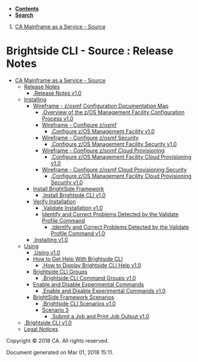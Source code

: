 <div id="page">

<div id="main" class="aui-page-panel">

<div class="aui-page-panel-nav">

<div class="aui-navgroup-inner">

<div id="tabs-nav" class="aui-tabs horizontal-tabs">

  - [**Contents**](#tabs-navigation)
  - [**Search**](#tabs-search)

<div id="tabs-navigation" class="tabs-pane active-pane" data-current-page-id="417008163">

</div>

<div id="tabs-search" class="tabs-pane">

</div>

</div>

</div>

</div>

<div class="section aui-page-panel-content">

<div id="main-header">

<div id="breadcrumb-section">

1.  <span> [CA Mainframe as a Service - Source](index.html) </span>

</div>

# <span id="title-text"> Brightside CLI - Source : Release Notes </span>

</div>

<div id="content" class="view">

<div class="page-metadata">

</div>

<div id="main-content" class="wiki-content group">

</div>

</div>

</div>

</div>

  - <span id="n-417008154">[CA Mainframe as a Service -
    Source](index.html)</span>
      - <span id="n-417008163">[Release
        Notes](Release-Notes_417008163.html)</span>
          - <span id="n-418944672">[.Release Notes
            v1.0](.Release-Notes-v1.0_418944672.html)</span>
    <!-- end list -->
      - <span id="n-417008178">[Installing](Installing_417008178.html)</span>
          - <span id="n-432460844">[Wireframe - z/osmf Configuration
            Documentation Map](432460844.html)</span>
              - <span id="n-432460843">[.Overview of the z/OS Management
                Facility Configuration Process
                v1.0](432460843.html)</span>
            <!-- end list -->
              - <span id="n-432460813">[Wireframe - Configure
                z/osmf](432460813.html)</span>
                  - <span id="n-432460812">[.Configure z/OS Management
                    Facility v1.0](432460812.html)</span>
            <!-- end list -->
              - <span id="n-432460817">[Wireframe - Configure z/osmf
                Security](432460817.html)</span>
                  - <span id="n-432460816">[.Configure z/OS Management
                    Facility Security v1.0](432460816.html)</span>
            <!-- end list -->
              - <span id="n-432460826">[Wireframe - Configure z/somf
                Cloud Provisioning](432460826.html)</span>
                  - <span id="n-432460825">[.Configure z/OS Management
                    Facility Cloud Provisioning
                    v1.0](432460825.html)</span>
            <!-- end list -->
              - <span id="n-432460832">[Wireframe - Configure z/osmf
                Cloud Provisioning Security](432460832.html)</span>
                  - <span id="n-432460831">[.Configure z/OS Management
                    Facility Cloud Provisioning Security
                    v1.0](432460831.html)</span>
        <!-- end list -->
          - <span id="n-417272826">[Install BrightSide
            Framework](Install-BrightSide-Framework_417272826.html)</span>
              - <span id="n-417272825">[.Install Brightside CLI
                v1.0](.Install-Brightside-CLI-v1.0_417272825.html)</span>
        <!-- end list -->
          - <span id="n-428197043">[Verify
            Installation](Verify-Installation_428197043.html)</span>
              - <span id="n-428197042">[.Validate Installation
                v1.0](.Validate-Installation-v1.0_428197042.html)</span>
            <!-- end list -->
              - <span id="n-432462123">[Identify and Correct Problems
                Detected by the Validate Profile
                Command](Identify-and-Correct-Problems-Detected-by-the-Validate-Profile-Command_432462123.html)</span>
                  - <span id="n-432462122">[.Identify and Correct
                    Problems Detected by the Validate Profile Command
                    v1.0](.Identify-and-Correct-Problems-Detected-by-the-Validate-Profile-Command-v1.0_432462122.html)</span>
        <!-- end list -->
          - <span id="n-429364971">[.Installing
            v1.0](.Installing-v1.0_429364971.html)</span>
    <!-- end list -->
      - <span id="n-424897041">[Using](Using_424897041.html)</span>
          - <span id="n-424897040">[.Using
            v1.0](.Using-v1.0_424897040.html)</span>
        <!-- end list -->
          - <span id="n-427028455">[How to Get Help With Brightside
            CLI](How-to-Get-Help-With-Brightside-CLI_427028455.html)</span>
              - <span id="n-427028454">[.How to Display Brightside CLI
                Help
                v1.0](.How-to-Display-Brightside-CLI-Help-v1.0_427028454.html)</span>
        <!-- end list -->
          - <span id="n-444506329">[Brightside CLI
            Groups](Brightside-CLI-Groups_444506329.html)</span>
              - <span id="n-444506328">[.Brightside CLI Command Groups
                v1.0](.Brightside-CLI-Command-Groups-v1.0_444506328.html)</span>
        <!-- end list -->
          - <span id="n-427862249">[Enable and Disable Experimental
            Commands](Enable-and-Disable-Experimental-Commands_427862249.html)</span>
              - <span id="n-427862248">[.Enable and Disable Experimental
                Commands
                v1.0](.Enable-and-Disable-Experimental-Commands-v1.0_427862248.html)</span>
        <!-- end list -->
          - <span id="n-425380145">[BrightSide Framework
            Scenarios](BrightSide-Framework-Scenarios_425380145.html)</span>
              - <span id="n-425380144">[.Brightside CLI Scenarios
                v1.0](.Brightside-CLI-Scenarios-v1.0_425380144.html)</span>
            <!-- end list -->
              - <span id="n-425380190">[Scenario
                3](Scenario-3_425380190.html)</span>
                  - <span id="n-425380189">[.Submit a Job and Print Job
                    Output
                    v1.0](.Submit-a-Job-and-Print-Job-Output-v1.0_425380189.html)</span>
    <!-- end list -->
      - <span id="n-417008229">[.Brightside CLI
        v1.0](.Brightside-CLI-v1.0_417008229.html)</span>
    <!-- end list -->
      - <span id="n-38207496">[Legal
        Notices](Legal-Notices_38207496.html)</span>

<div id="footer">

<div class="section footer-body">

Copyright © 2018 CA. All rights reserved.

<div class="footer-logo">

</div>

Document generated on Mar 01, 2018 15:11.

</div>

</div>

</div>
